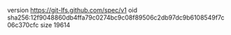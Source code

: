 version https://git-lfs.github.com/spec/v1
oid sha256:12f9048860db4ffa79c0274bc9c08f89506c2db97dc9b6108549f7c06c370cfc
size 19614
